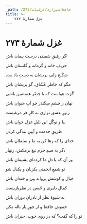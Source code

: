 ```yaml
---
_path: /حافظ-شیرازی/غزلیات/273
title: >-
    غزل شمارهٔ ۲۷۳
---
```

# غزل شمارهٔ ۲۷۳

<div class="b" id="bn1"><div class="m1"><p>اگر رفیقِ شفیقی درست پیمان باش</p></div>
<div class="m2"><p>حریفِ خانه و گرمابه و گلستان باش</p></div></div>
<div class="b" id="bn2"><div class="m1"><p>شِکَنجِ زلفِ پریشان به دستِ باد مده</p></div>
<div class="m2"><p>مگو که خاطرِ عُشّاق، گو پریشان باش</p></div></div>
<div class="b" id="bn3"><div class="m1"><p>گَرَت هواست که با خِضْر همنشین باشی</p></div>
<div class="m2"><p>نهان ز چشمِ سِکَندَر چو آبِ حیوان باش</p></div></div>
<div class="b" id="bn4"><div class="m1"><p>زبورِ عشق نوازی نه کارِ هر مرغیست</p></div>
<div class="m2"><p>بیا و نوگُلِ این بلبلِ غزل خوان باش</p></div></div>
<div class="b" id="bn5"><div class="m1"><p>طریقِ خدمت و آیینِ بندگی کردن</p></div>
<div class="m2"><p>خدای را که رها کن به ما و سلطان باش</p></div></div>
<div class="b" id="bn6"><div class="m1"><p>دگر به صیدِ حرم تیغ برمکش، زنهار</p></div>
<div class="m2"><p>وز آن که با دلِ ما کرده‌ای پشیمان باش</p></div></div>
<div class="b" id="bn7"><div class="m1"><p>تو شمعِ انجمنی یکزبان و یکدل شو</p></div>
<div class="m2"><p>خیال و کوشش پروانه بین و خندان باش</p></div></div>
<div class="b" id="bn8"><div class="m1"><p>کمالِ دلبری و حُسن در نظربازیست</p></div>
<div class="m2"><p>به شیوهٔ نظر از نادرانِ دوران باش</p></div></div>
<div class="b" id="bn9"><div class="m1"><p>خموش حافظ و از جورِ یار ناله مکن</p></div>
<div class="m2"><p>تو را که گفت؟ که در رویِ خوب، حیران باش</p></div></div>

